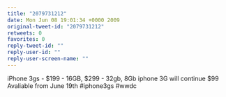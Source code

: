 ```yaml
---
title: "2079731212"
date: Mon Jun 08 19:01:34 +0000 2009
original-tweet-id: "2079731212"
retweets: 0
favorites: 0
reply-tweet-id: ""
reply-user-id: ""
reply-user-screen-name: ""
---
```

iPhone 3gs - $199 - 16GB,  $299 - 32gb, 8Gb iphone 3G will continue $99  Avaliable from June 19th  #iphone3gs #wwdc
